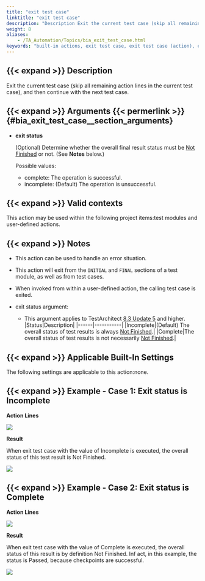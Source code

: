 ```yaml
--- 
title: "exit test case"
linktitle: "exit test case"
description: "Description Exit the current test case (skip all remaining action lines in the current test case), and then continue with the next test case. Arguments exit status (Optional) Determine whether the ..."
weight: 8
aliases: 
    - /TA_Automation/Topics/bia_exit_test_case.html
keywords: "built-in actions, exit test case, exit test case (action), exit test case, stop test case, terminate test case, test case termination"
---
```


## {{< expand >}} Description

Exit the current test case \(skip all remaining action lines in the current test case\), and then continue with the next test case.

## {{< expand >}} Arguments {{< permerlink >}} {#bia_exit_test_case__section_arguments} 

-   **exit status**

    \(Optional\) Determine whether the overall final result status must be [Not Finished](/user-guide/working-with-test-results/overview/test-result-status) or not. \(See **Notes** below.\)

    Possible values:

    -   complete: The operation is successful.
    -   incomplete: \(Default\) The operation is unsuccessful.

## {{< expand >}} Valid contexts

This action may be used within the following project items:test modules and user-defined actions.

## {{< expand >}} Notes

-   This action can be used to handle an error situation.

-   This action will exit from the `INITIAL` and `FINAL` sections of a test module, as well as from test cases.
-   When invoked from within a user-defined action, the calling test case is exited.
-   exit status argument:

    -   This argument applies to TestArchitect [8.3 Update 5](/user-guide/version-history/features-added-to-testarchitect-8-3-update-5/) and higher.
    |Status|Description|
    |------|-----------|
    |Incomplete|\(Default\) The overall status of test results is always [Not Finished](/user-guide/working-with-test-results/overview/test-result-status).|
    |Complete|The overall status of test results is not necessarily [Not Finished](/user-guide/working-with-test-results/overview/test-result-status).|


## {{< expand >}} Applicable Built-In Settings

The following settings are applicable to this action:none.

## {{< expand >}} Example - Case 1: Exit status is Incomplete

**Action Lines**

![](/images/TA_Automation/Images/bia_exit_test_case_pgm.png)

**Result**

When exit test case with the value of Incomplete is executed, the overall status of this test result is Not Finished.

![](/images/TA_Automation/Images/bia_exit_test_case_res_exit_status_incomplete.png)

## {{< expand >}} Example - Case 2: Exit status is Complete

**Action Lines**

![](/images/TA_Automation/Images/bia_exit_test_case_complete_pgm.png)

**Result**

When exit test case with the value of Complete is executed, the overall status of this result is by definition Not Finished. Inf act, in this example, the status is Passed, because checkpoints are successful.

![](/images/TA_Automation/Images/bia_exit_test_case_res_exit_status_complete.png)




